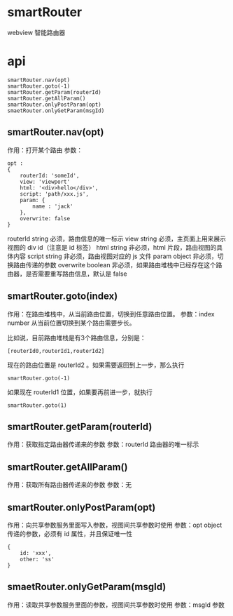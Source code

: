 # smartRouter
webview  智能路由器

# api

	smartRouter.nav(opt)
	smartRouter.goto(-1)
	smartRouter.getParam(routerId)
	smartRouter.getAllParam()
	smartRouter.onlyPostParam(opt)
	smaetRouter.onlyGetParam(msgId)

## smartRouter.nav(opt)

作用：打开某个路由
参数：
	
	opt : 
	{
		routerId: 'someId',
		view: 'viewport'
		html: '<div>hello</div>',
		script: 'path/xxx.js',
		param: {
			name : 'jack'
		},
		overwrite: false
	}

routerId string 必须，路由信息的唯一标示
view string 必须，主页面上用来展示视图的 div id（注意是 id 标签）
html string 非必须，html 片段，路由视图的具体内容
script string 非必须，路由视图对应的 js 文件
param object 非必须，切换路由传递的参数
overwrite boolean 非必须，如果路由堆栈中已经存在这个路由器，是否需要重写路由信息，默认是 false

## smartRouter.goto(index)

作用：在路由堆栈中，从当前路由位置，切换到任意路由位置。
参数：index number 从当前位置切换到某个路由需要步长。

比如说，目前路由堆栈是有3个路由信息，分别是：

	[routerId0,routerId1,routerId2]

现在的路由位置是 	routerId2 。如果需要返回到上一步，那么执行

	smartRouter.goto(-1)

如果现在 routerId1 位置，如果要再前进一步，就执行

	smartRouter.goto(1)

## smartRouter.getParam(routerId)

作用：获取指定路由器传递来的参数
参数：routerId 路由器的唯一标示

## smartRouter.getAllParam()

作用：获取所有路由器传递来的参数
参数：无

## smartRouter.onlyPostParam(opt)

作用：向共享参数服务里面写入参数，视图间共享参数时使用
参数：opt object 传递的参数，必须有 id 属性，并且保证唯一性


	{
		id: 'xxx', 
		other: 'ss'
	}

## smaetRouter.onlyGetParam(msgId)

作用：读取共享参数服务里面的参数，视图间共享参数时使用
参数：msgId 参数

